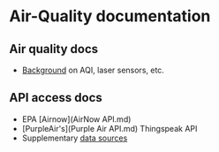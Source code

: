 # Air-Quality documentation

## Air quality docs
- [Background](background.md) on AQI, laser sensors, etc.

## API access docs
- EPA [Airnow](AirNow API.md)
- [PurpleAir's](Purple Air API.md) Thingspeak API
- Supplementary [data sources](supplementary_data_sources.md)
